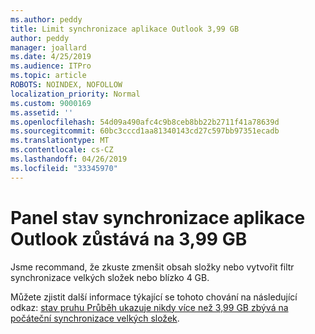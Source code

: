 ```yaml
---
ms.author: peddy
title: Limit synchronizace aplikace Outlook 3,99 GB
author: peddy
manager: joallard
ms.date: 4/25/2019
ms.audience: ITPro
ms.topic: article
ROBOTS: NOINDEX, NOFOLLOW
localization_priority: Normal
ms.custom: 9000169
ms.assetid: ''
ms.openlocfilehash: 54d09a490afc4c9b8ceb8bb22b2711f41a78639d
ms.sourcegitcommit: 60bc3cccd1aa81340143cd27c597bb97351ecadb
ms.translationtype: MT
ms.contentlocale: cs-CZ
ms.lasthandoff: 04/26/2019
ms.locfileid: "33345970"
---
```

# <a name="outlook-sync-status-bar-remains-at-399-gb"></a>Panel stav synchronizace aplikace Outlook zůstává na 3,99 GB
Jsme recommand, že zkuste zmenšit obsah složky nebo vytvořit filtr synchronizace velkých složek nebo blízko 4 GB.

Můžete zjistit další informace týkající se tohoto chování na následující odkaz: [stav pruhu Průběh ukazuje nikdy více než 3,99 GB zbývá na počáteční synchronizace velkých složek](https://support.microsoft.com/en-us/help/2738323/status-bar-progress-never-shows-more-than-3-99-gb-remaining-on-initial).